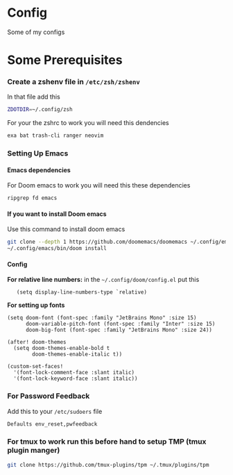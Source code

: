 # Config
Some of my configs

# Some Prerequisites

### Create a zshenv file in ```/etc/zsh/zshenv```
In that file add this
```bash
ZDOTDIR=~/.config/zsh
```

For your the zshrc to work you will need this dendencies
```bash
exa bat trash-cli ranger neovim
```

### Setting Up Emacs
#### Emacs dependencies
For Doom emacs to work you will need this these dependencies
```bash
ripgrep fd emacs
```

#### If you want to install Doom emacs 
Use this command to install doom emacs
```bash
git clone --depth 1 https://github.com/doomemacs/doomemacs ~/.config/emacs
~/.config/emacs/bin/doom install
```

#### Config
**For relative line numbers:**
    in the ```~/.config/doom/config.el``` put this
```emacs-lisp
   (setq display-line-numbers-type `relative)
```

**For setting up fonts**

``` emacs-lisp
(setq doom-font (font-spec :family "JetBrains Mono" :size 15)
      doom-variable-pitch-font (font-spec :family "Inter" :size 15)
      doom-big-font (font-spec :family "JetBrains Mono" :size 24))

(after! doom-themes
  (setq doom-themes-enable-bold t
        doom-themes-enable-italic t))

(custom-set-faces!
  '(font-lock-comment-face :slant italic)
  '(font-lock-keyword-face :slant italic))
```

### For Password Feedback 
Add this to your ```/etc/sudoers``` file
```bash
Defaults env_reset,pwfeedback
```

### For tmux to work run this before hand to setup TMP (tmux plugin manger)
```bash
git clone https://github.com/tmux-plugins/tpm ~/.tmux/plugins/tpm
```
